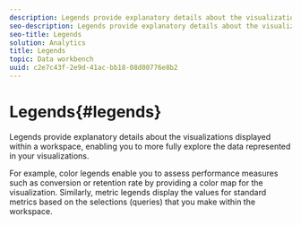 ```yaml
---
description: Legends provide explanatory details about the visualizations displayed within a workspace, enabling you to more fully explore the data represented in your visualizations.
seo-description: Legends provide explanatory details about the visualizations displayed within a workspace, enabling you to more fully explore the data represented in your visualizations.
seo-title: Legends
solution: Analytics
title: Legends
topic: Data workbench
uuid: c2e7c43f-2e9d-41ac-bb18-08d00776e8b2
---
```


# Legends{#legends}

Legends provide explanatory details about the visualizations displayed within a workspace, enabling you to more fully explore the data represented in your visualizations.

 For example, color legends enable you to assess performance measures such as conversion or retention rate by providing a color map for the visualization. Similarly, metric legends display the values for standard metrics based on the selections (queries) that you make within the workspace. 

